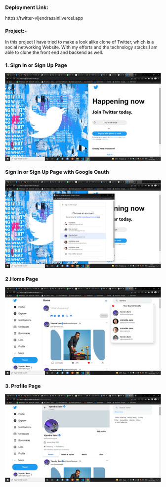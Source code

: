 <h3>Deployment Link: </h3> 
https://twitter-vijendrasaini.vercel.app


### Project:-
In this project I have tried to make a look alike clone of Twitter, which is a social networking Website. With my efforts and the technology stacks,I am able to clone the front end and backend as well.

### 1. Sign In or Sign Up Page
![Login page](https://github.com/vijendrasaini/Twitter-A-social-media-website---ClientSide/blob/master/assets/Screenshot%20(2345).png)
### Sign In or Sign Up Page with Google Oauth
![Google Oauth](https://github.com/vijendrasaini/Twitter-A-social-media-website---ClientSide/blob/master/assets/Screenshot%20(2346).png)


### 2.Home Page
![Home Page with Search Results](https://github.com/vijendrasaini/Twitter-A-social-media-website---ClientSide/blob/master/assets/Screenshot%20(2349).png)


### 3. Profile Page
![Profile Page](https://github.com/vijendrasaini/Twitter-A-social-media-website---ClientSide/blob/master/assets/Screenshot%20(2348).png)